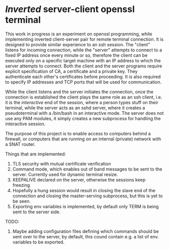 # _Inverted_ server-client openssl terminal

This work in progress is an experiment on openssl programming, while
implementing inverted client-server pair for remote terminal connection.
It is designed to provide similar experience to an ssh session. The
"client" listens for incoming connection, while the "server" attempts to
connect to a fixed IP address once every minute or so, therefore the
client can be executed only on a specific target machine with an IP
address to which the server attempts to connect. Both the client and the
server programs require explicit specification of CA, a certificate and
a private key. They authenticate each other's certificates before
proceeding. It is also required to specify IP addresses and TCP ports
that will be used for communication.

While the client listens and the server initiates the connection, once
the connection is established the client plays the same role as an ssh
client, i.e. it is the _interactive_ end of the session, where a
person types stuff on their terminal, while the server acts as an sshd
server, where it creates a pseudoterminal with a /bin/bash in an
interactive mode. The server does not use any PAM modules, it simply
creates a new subprocess for handling the interactive session.

The purpose of this project is to enable access to computers
behind a firewall, or computers that are running on an internal
(private) network with a SNAT router.

Things that are implemented:
1. TLS security with mutual certificate verification
2. Command mode, which enables out of band messages to be sent to the
server. Currently used for dynamic terminal resize.
3. KEEPALIVE declared on the server, otherwise the sessions keep
freezing
4. Hopefully a hung session would result in closing the slave end of
the connection and closing the master-serving subprocess, but this is
yet to be seen.
5. Exporting env variables is implemented, by default only TERM is being sent
to the server side.

TODO:

1. Maybe adding configuration files defining which commands should be sent
over to the server, by default, this cound contain e.g. a list of env. variables to be
exported.
